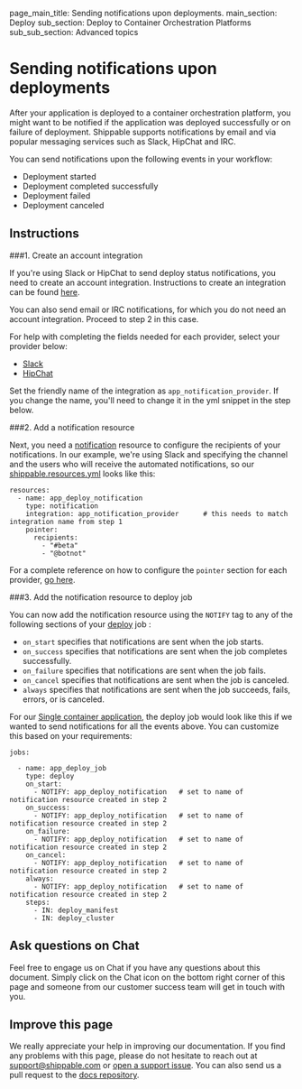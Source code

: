 page_main_title: Sending notifications upon deployments.
main_section: Deploy
sub_section: Deploy to Container Orchestration Platforms
sub_sub_section: Advanced topics

# Sending notifications upon deployments

After your application is deployed to a container orchestration platform, you might want to be notified if the application was deployed successfully or on failure of deployment. Shippable supports notifications by email and via popular messaging services such as Slack, HipChat and IRC.

You can send notifications upon the following events in your workflow:

* Deployment started
* Deployment completed successfully
* Deployment failed
* Deployment canceled

## Instructions

###1. Create an account integration

If you're using Slack or HipChat to send deploy status notifications, you need to create an account integration. Instructions to create an integration can be found [here](/platform/tutorial/integration/howto-crud-integration/).

You can also send email or IRC notifications, for which you do not need an account integration. Proceed to step 2 in this case.

For help with completing the fields needed for each provider, select your provider below:

* [Slack](/platform/integration/slack/)
* [HipChat](/platform/integration/hipchat/)

Set the friendly name of the integration as `app_notification_provider`. If you change the name, you'll need to change it in the yml snippet in the step below.

###2. Add a notification resource

Next, you need a [notification](/platform/workflow/resource/notification/) resource to configure the recipients of your notifications. In our example, we're using Slack and specifying the channel and the users who will receive the automated notifications, so  our [shippable.resources.yml](/platform/tutorial/workflow/shippable-resources-yml/) looks like this:

```
resources:
  - name: app_deploy_notification
    type: notification
    integration: app_notification_provider      # this needs to match integration name from step 1
    pointer:
      recipients:
        - "#beta"
        - "@botnot"
```
For a complete reference on how to configure the `pointer` section for each provider, [go here](/platform/workflow/resource/notification/).

###3. Add the notification resource to deploy job

You can now add the notification resource using the `NOTIFY` tag to any of the following sections of your [deploy](/platform/workflow/job/deploy/) job :

* `on_start` specifies that notifications are sent when the job starts.
* `on_success` specifies that notifications are sent when the job completes successfully.
* `on_failure` specifies that notifications are sent when the job fails.
* `on_cancel` specifies that notifications are sent when the job is canceled.
* `always` specifies that notifications are sent when the job succeeds, fails, errors, or is canceled.

For our [Single container application](/deploy/cd_of_single_container_applications_to_orchestration_platforms), the deploy job would look like this if we wanted to send notifications for all the events above. You can customize this based on your requirements:

```
jobs:

  - name: app_deploy_job
    type: deploy
    on_start:
      - NOTIFY: app_deploy_notification   # set to name of notification resource created in step 2
    on_success:
      - NOTIFY: app_deploy_notification   # set to name of notification resource created in step 2
    on_failure:
      - NOTIFY: app_deploy_notification   # set to name of notification resource created in step 2
    on_cancel:
      - NOTIFY: app_deploy_notification   # set to name of notification resource created in step 2
    always:
      - NOTIFY: app_deploy_notification   # set to name of notification resource created in step 2
    steps:
      - IN: deploy_manifest
      - IN: deploy_cluster
```

## Ask questions on Chat

Feel free to engage us on Chat if you have any questions about this document. Simply click on the Chat icon on the bottom right corner of this page and someone from our customer success team will get in touch with you.

## Improve this page

We really appreciate your help in improving our documentation. If you find any problems with this page, please do not hesitate to reach out at [support@shippable.com](mailto:support@shippable.com) or [open a support issue](https://www.github.com/Shippable/support/issues). You can also send us a pull request to the [docs repository](https://www.github.com/Shippable/docs).
